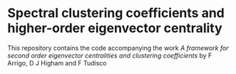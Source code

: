 # Spectral clustering coefficients and higher-order eigenvector centrality

This repository contains the code accompanying the work
*A framework for second order eigenvector centralities and clustering coefficients*
by F Arrigo, D J Higham and F Tudisco

